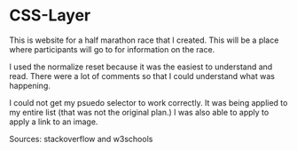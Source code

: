 CSS-Layer
=========

This is website for a half marathon race that I created.  This will be a place where participants will go to for information on the race.

I used the normalize reset because it was the easiest to understand and read.  There were a lot of comments so that I could understand what was happening.

I could not get my psuedo selector to work correctly.  It was being applied to my entire list (that was not the original plan.) I was also able to apply to apply a link to an image.

Sources:  stackoverflow and w3schools



